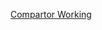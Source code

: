 [Compartor Working](https://stackoverflow.com/questions/26107921/what-determines-ascending-or-descending-order-in-comparator-comparable-collect)
